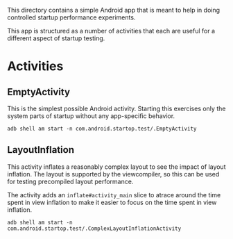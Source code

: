 This directory contains a simple Android app that is meant to help in doing
controlled startup performance experiments.

This app is structured as a number of activities that each are useful for a
different aspect of startup testing.

# Activities

## EmptyActivity

This is the simplest possible Android activity. Starting this exercises only the
system parts of startup without any app-specific behavior.

    adb shell am start -n com.android.startop.test/.EmptyActivity

## LayoutInflation

This activity inflates a reasonably complex layout to see the impact of layout
inflation. The layout is supported by the viewcompiler, so this can be used for
testing precompiled layout performance.

The activity adds an `inflate#activity_main` slice to atrace around the time
spent in view inflation to make it easier to focus on the time spent in view
inflation.

    adb shell am start -n com.android.startop.test/.ComplexLayoutInflationActivity
